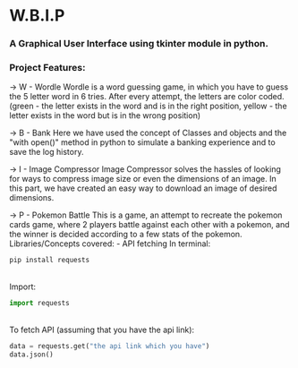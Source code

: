 # W.B.I.P
### A Graphical User Interface using tkinter module in python.
### Project Features:

  -> W - Wordle
      Wordle is a word guessing game, in which you have to guess the 5 letter word in 6 tries. After every attempt, the letters are color coded. (green - the letter exists in the word and is in the right position, yellow - the letter exists in the word but is in the wrong position)
      
  -> B - Bank
      Here we have used the concept of Classes and objects and the "with open()" method in python to simulate a banking experience and to save the log history.
      
  -> I - Image Compressor
      Image Compressor solves the hassles of looking for ways to compress image size or even the dimensions of an image. In this part, we have created an easy way to download an image of desired dimensions.
      
  -> P - Pokemon Battle
      This is a game, an attempt to recreate the pokemon cards game, where 2 players battle against each other with a pokemon, and the winner is decided according to a few stats of the pokemon.
      Libraries/Concepts covered:
      - API fetching
      In terminal:<br>
      
  ```python
  pip install requests
  ```
    
  <br>Import:<br>
      
  ```python
  import requests
  ```
      
  <br>To fetch API (assuming that you have the api link):<br>
  
  ```python
  data = requests.get("the api link which you have")
  data.json()
  ```
